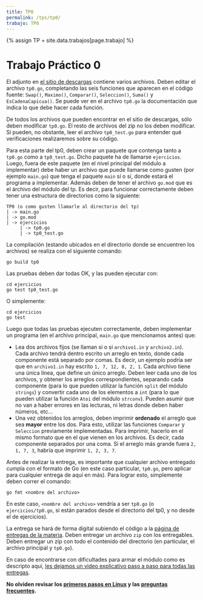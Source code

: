 ```yaml
---
title: TP0
permalink: /tps/tp0/
trabajo: TP0
---
```

{% assign TP = site.data.trabajos[page.trabajo] %}

Trabajo Práctico 0
==================

El adjunto en [el sitio de descargas]({{site.skel}}) contiene varios archivos.
Deben editar el archivo `tp0.go`, completando las seis funciones que
aparecen en el código fuente: `Swap()`,  `Maximo()`, `Comparar()`, `Seleccion()`, `Suma()` y `EsCadenaCapicua()`.
Se puede ver en el archivo `tp0.go` la documentación que indica lo que debe hacer cada función. 

De todos los archivos que pueden encontrar en el sitio de descargas, sólo deben modificar `tp0.go`. 
El resto de archivos del zip no los deben modificar. Sí pueden, no obstante, leer el archivo `tp0_test.go` para entender qué verificaciones realizaremos sobre su código. 

Para esta parte del tp0, deben crear un paquete que contenga tanto a `tp0.go` como a `tp0_test.go`. Dicho paquete ha de llamarse `ejercicios`. Luego, fuera de este paquete (en el nivel principal del módulo a implementar) debe haber un archivo que puede llamarse como gusten (por ejemplo `main.go`) que tenga el paquete `main` sí o sí, donde estará el programa a implementar. 
Además deben de tener el archivo `go.mod` que es el árchivo del módulo del tp. Es decir, para funcionar correctamente deben tener una estructura de directorios como la siguiente: 

```
TP0 (o como gusten llamarle al directorio del tp)
| -> main.go
| -> go.mod
| -> ejercicios
     | -> tp0.go
     | -> tp0_test.go
```

La compilación (estando ubicados en el directorio donde se encuentren los archivos) se realiza con el siguiente comando:

    go build tp0

Las pruebas deben dar todas OK, y las pueden ejecutar con:

    cd ejercicios
    go test tp0_test.go

O simplemente:

	cd ejercicios
	go test
	

Luego que todas las pruebas ejecuten correctamente, deben implementar un programa (en el archivo principal, `main.go` que mencionamos antes) que: 
* Lea dos archivos fijos (se llaman si o si `archivo1.in` y `archivo2.in`). Cada archivo tendrá dentro escrito un arreglo en texto, donde cada componente está separado por comas. Es decir, un ejemplo podría ser que en `archivo1.in` hay escrito `1, 7, 12, 8, 2, 1`. Cada archivo tiene una única línea, que define un único arreglo. Deben leer cada uno de los archivos, y obtener los arreglos correspondientes, separando cada componente (para lo que pueden utilizar la función `split` del módulo `strings`) y convertir cada uno de los elementos a `int` (para lo que pueden utilizar la función `Atoi` del módulo `strconv`). Pueden asumir que no van a haber errores en las lecturas, ni letras donde deben haber números, etc... 
* Una vez obtenidos los arreglos, deben imprimir **ordenado** el arreglo que sea **mayor** entre los dos. Para esto, utilizar las funciones `Comparar` y `Seleccion` previamente implementadas. Para imprimir, hacerlo en el mismo formato que en el que vienen en los archivos. Es decir, cada componente separados por una coma. Si el arreglo más grande fuera `2, 1, 7, 3`, habría que imprimir `1, 2, 3, 7`. 

Antes de realizar la entrega, es importante que cualquier archivo entregado cumpla con el formato de Go (en este caso particular, `tp0.go`, pero aplicar para cualquier entrega de aquí en más). Para lograr esto, simplemente deben correr el comando: 

	go fmt <nombre del archivo>

En este caso, `<nombre del archivo>` vendría a ser `tp0.go` (o `ejercicios/tp0.go`, si están parados desde el directorio del tp0, y no desde el de ejercicios).

La entrega se hará de forma digital subiendo el código a la [página de entregas de la materia]({{site.entregas}}).
Deben entregar un archivo `zip` con los entregables. Deben entregar un zip con todo el contenido del directorio (en particular, el archivo principal y `tp0.go`). 

En caso de encontrarse con dificultades para armar el módulo como es descripto aquí, [les dejamos un video explicativo paso a paso para todas las entregas](https://www.youtube.com/watch?v=IZrQt-vR3E4).

**No olviden revisar los [primeros pasos en Linux](/aed/faq/primeros-pasos) y las [preguntas frecuentes](/aed/faq/).**
